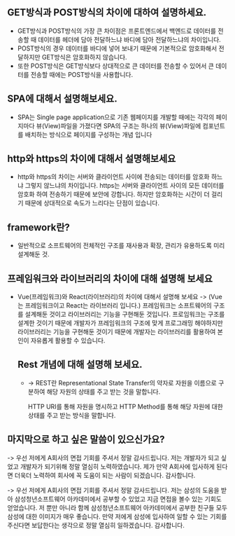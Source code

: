 ## GET방식과 POST방식의 차이에 대하여 설명하세요.

- GET방식과 POST방식의 가장 큰 차이점은 프론트엔드에서 백엔드로 데이터를 전송할 때 데이터를 헤더에 담아 전달하느냐 바디에 담아 전달하느냐의 차이입니다.
- POST방식의 경우 데이터를 바디에 넣어 보내기 때문에 기본적으로 암호화해서 전달하지만 GET방식은 암호화하지 않습니다.
- 또한 POST방식은 GET방식보다 상대적으로 큰 데이터를 전송할 수 있어서 큰 데이터를 전송할 때에는 POST방식을 사용합니다.

## SPA에 대해서 설명해보세요.

- SPA는 Single page application으로 기존 웹페이지를 개발할 때에는 각각의 페이지마다 뷰(View)파일을 가졌다면 SPA의 구조는 
  하나의 뷰(View)파일에 컴포넌트를 배치하는 방식으로 페이지를 구성하는 개념 입니다

## http와 https의 차이에 대해서 설명해보세요

- http와 https의 차이는 서버와 클라이언트 사이에 전송되는 데이터를 암호화 하느냐 그렇지 않느냐의 차이입니다. 
  https는 서버와 클라이언트 사이의 모든 데이터를 암호화 하여 전송하기 때문에 보안에 강합니다.
  하지만 암호화하는 시간이 더 걸리기 때문에 상대적으로 속도가 느리다는 단점이 있습니다.

## framework란?

- 일반적으로 소프트웨어의 전체적인 구조를 재사용과 확장, 관리가 유용하도록 미리 설계해둔 것.

## 프레임워크와 라이브러리의 차이에 대해 설명해 보세요

- Vue(프레임워크)와 React(라이브러리)의 차이에 대해서 설명해 보세요
  -> (Vue는 프레임워크이고 React는 라이브러리 입니다.)
  프레임워크는 소프트웨어의 구조를 설계해둔 것이고 라이브러리는 기능을 구현해둔 것입니다.
  프로임워크는 구조를 설계한 것이기 때문에 개발자가 프레임워크의 구조에 맞게 프로그래밍 해야하지만
  라이브러리는 기능을 구현해둔 것이기 때문에 개발자는 라이브러리를 활용하여 본인이 자유롭게 활용할 수 있습니다.
  
  ## Rest 개념에 대해 설명해 보세요.
  
  - -> REST란 Representational State Transfer의 약자로 자원을 이름으로 구분하여 
    해당 자원의 상태를 주고 받는 것을 말합니다.
    
    HTTP URI를 통해 자원을 명시하고 
    HTTP Method를 통해 해당 자원에 대한 상태를 주고 받는 방식을 말합니다.

## 마지막으로 하고 싶은 말씀이 있으신가요?

-> 우선 저에게 A회사의 면접 기회를 주셔서 정말 감사드립니다.
저는 개발자가 되고 싶었고 개발자가 되기위해 정말 열심히 노력하였습니다.
제가 만약 A회사에 입사하게 된다면 더욱더 노력하여 회사에 꼭 도움이 되는 사람이 되겠습니다.
감사합니다.

-> 우선 저에게 A회사의 면접 기회를 주셔서 정말 감사드립니다.
저는 삼성의 도움을 받아 삼성청년소프트웨어 아카데미에서 공부할 수 있었고 지금 면접을 볼수 있는 기회도 얻었습니다.
저 뿐만 아니라 함께 삼성청년소프트웨어 아카데미에서 공부한 친구들 모두 삼성에 대한 이미지가 매우 좋습니다.
만약 저에게 삼성에 입사하여 일할 수 있는 기회를 주신다면 보답한다는 생각으로 정말 열심히 일하겠습니다.
감사합니다.
